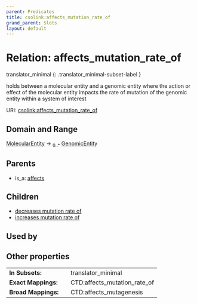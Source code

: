 ```yaml
---
parent: Predicates
title: csolink:affects_mutation_rate_of
grand_parent: Slots
layout: default
---
```


# Relation: affects_mutation_rate_of

translator_minimal
{: .translator_minimal-subset-label }


holds between a molecular entity and a genomic entity where the action or effect of the molecular entity impacts the rate of mutation of the genomic entity within a system of interest

URI: [csolink:affects_mutation_rate_of](https://w3id.org/csolink/vocab/affects_mutation_rate_of)

## Domain and Range

[MolecularEntity](MolecularEntity.md) ->  <sub>0..*</sub> [GenomicEntity](GenomicEntity.md)

## Parents

 *  is_a: [affects](affects.md)

## Children

 *  [decreases mutation rate of](decreases_mutation_rate_of.md)
 *  [increases mutation rate of](increases_mutation_rate_of.md)

## Used by


## Other properties

|  |  |  |
| --- | --- | --- |
| **In Subsets:** | | translator_minimal |
| **Exact Mappings:** | | CTD:affects_mutation_rate_of |
| **Broad Mappings:** | | CTD:affects_mutagenesis |

